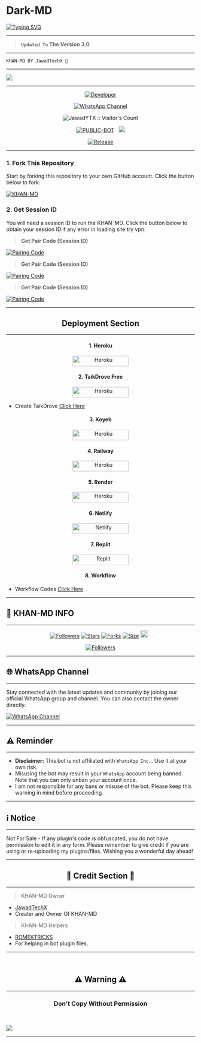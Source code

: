 # Dark-MD

<a href="https://git.io/typing-svg"><img src="https://readme-typing-svg.demolab.com?font=Black+Ops+One&size=100&pause=1000&color=B700FB&center=true&width=1000&height=200&lines=KHAN-MD-V3.0" alt="Typing SVG" /></a>
  </p>
  
---  

> **`Updated To` The Version 3.0**
---

```
KHAN-MD BY JawadTechX 💜 
```

--- 

<a><img src='https://files.catbox.moe/juroe8.jpg'/></a>

---

<p align="center">
  <a href="https://github.com/JawadYTX"><img title="Developer" src="https://img.shields.io/badge/Author-Jawad%20TechX-FF7604.svg?style=big-square&logo=github" /></a>
</p>

<div align="center">
  
[![WhatsApp Channel](https://img.shields.io/badge/Join-WhatsApp%20Channel-FF00F8?style=big-square&logo=whatsapp)](https://whatsapp.com/channel/0029VatOy2EAzNc2WcShQw1j)
</div>

 <p align="center"><img src="https://profile-counter.glitch.me/{KHAN-MD}/count.svg" alt="JawadYTX :: Visitor's Count" old_src="https://profile-counter.glitch.me/{JawadYTX}/count.svg" /></p>


<p align="center">
<a href="https://github.com/JawadYTX/KHAN-MD"><img title="PUBLIC-BOT" src="https://img.shields.io/static/v1?label=Language&message=English&style=square&color=darkpink"></a> &nbsp;
  <img src="https://komarev.com/ghpvc/?username=KHAN-MD&label=VIEWS&style=square&color=blue" />
</p>
</p> 

<p align="center">
  <a href="https://github.com/JawadYTX/KHAN-MD"><img title="Release" src="https://img.shields.io/badge/Release-beta%20v3.0-cyan.svg?style=for-the-badge&logo=appveyor" /></a>
</p>


***

### 1. Fork This Repository

Start by forking this repository to your own GitHub account. Click the button below to fork:

  <a href="https://github.com/JawadYTX/KHAN-MD/fork"><img title="KHAN-MD" src="https://img.shields.io/badge/FORK-KHAN MD-h?color=blue&style=for-the-badge&logo=stackshare"></a>
  
### 2. Get Session ID 

You will need a session ID to run the KHAN-MD. Click the button below to obtain your session ID.if any error in loading site try vpn:

> **Get Pair Code (Session ID)**

<a href='https://khanmdx.onrender.com' target="_blank">
  <img alt='Pairing Code' src='https://img.shields.io/badge/Get%20Pairing%20Code-B700FB?style=for-the-badge&logo=opencv&logoColor=black'/>
</a>
<br> 

> **Get Pair Code (Session ID)**

<a href='https://khanmdx2.onrender.com' target="_blank">
  <img alt='Pairing Code' src='https://img.shields.io/badge/Get%20Pairing%20Code-000000?style=for-the-badge&logo=opencv&logoColor=white'/>
</a>
<br> 

> **Get Pair Code (Session ID)**

<a href='https://khanmdx3.onrender.com' target="_blank">
  <img alt='Pairing Code' src='https://img.shields.io/badge/Get%20Pairing%20Code-0076D2?style=for-the-badge&logo=opencv&logoColor=black'/>
</a>
<br> 

---

<h2 align="center">Deployment Section</h2>

---

<h4 align="center">1. Heroku</h4>
<p style="text-align: center; font-size: 1.2em;">


<p align="center">
<a href='https://dashboard.heroku.com/new?template=https://github.com/JawadYTX/KHAN-MD/tree/main' target="_blank"><img alt='Heroku' src='https://img.shields.io/badge/-heroku ‎ deploy-FF004D?style=for-the-badge&logo=heroku&logoColor=white'/< width=150 height=28/p></a>

<h4 align="center">2. TaikDrove Free</h4>
<p style="text-align: center; font-size: 1.2em;">
  
<p align="center">
<a href='https://host.talkdrove.com/share-bot/82' target="_blank"><img alt='Heroku' src='https://img.shields.io/badge/-TaikDrove ‎Deploy-6971FF?style=for-the-badge&logo=Github&logoColor=white'/< width=150 height=28/p></a>

* Create TaikDrove <a href="https://host.talkdrove.com/auth/signup?ref=5E95F1DA">Click Here</a>

<h4 align="center">3. Koyeb</h4>
<p style="text-align: center; font-size: 1.2em;">

<p align="center">
<a href='https://app.koyeb.com/services/deploy?type=git&repository=JawadYTX/KHAN-MD&ports=3000&env[PREFIX]=.&env[SESSION_ID]=&env[ALWAYS_ONLINE]=false&env[MODE]=public&env[AUTO_STATUS_MSG]=Seen%20status%20by%20KHAN-MD&env[AUTO_STATUS_REPLY]=false&env[AUTO_STATUS_SEEN]=true&env[AUTO_TYPING]=false&env[ANTI_LINK]=true&env[AUTO_REACT]=false&env[READ_MESSAGE]=false' target="_blank"><img alt='Heroku' src='https://img.shields.io/badge/-koyeb ‎ deploy-FF009D?style=for-the-badge&logo=koyeb&logoColor=white'/< width=150 height=28/p></a>

<h4 align="center">4. Railway</h4>
<p style="text-align: center; font-size: 1.2em;">

<p align="center">
<a href='https://railway.app/new' target="_blank"><img alt='Heroku' src='https://img.shields.io/badge/-railway deploy-FF8700?style=for-the-badge&logo=railway&logoColor=white'/< width=150 height=28/p></a>

<h4 align="center">5. Render</h4>
<p style="text-align: center; font-size: 1.2em;">
  
<p align="center">
<a href='https://dashboard.render.com/web/new' target="_blank"><img alt='Heroku' src='https://img.shields.io/badge/-Render deploy-black?style=for-the-badge&logo=render&logoColot=white'/< width=150 height=28/p></a>

<h4 align="center">6. Netlify</h4>
<p style="text-align: center; font-size: 1.2em;">
  
<p align="center">
<a href='https://app.netlify.com/' target="_blank"><img alt='Netlify' src='https://img.shields.io/badge/-Netlify Deploy-CC00FF?style=for-the-badge&logo=netlify&logoColor=white'/< width=150 height=28/p></a> </a>

<h4 align="center">7. Replit</h4>
<p style="text-align: center; font-size: 1.2em;">

<p align="center">
<a href='https://replit.com/~' target="_blank"><img alt='Replit' src='https://img.shields.io/badge/-Replit Deploy-1976D2?style=for-the-badge&logo=replit&logoColor=white'/< width=150 height=28/p></a> </a>
 
 <h4 align="center">8. Workflow</h4>
<p style="text-align: center; font-size: 1.2em;">

* Workflow Codes <a href="https://whatsapp.com/channel/0029VatOy2EAzNc2WcShQw1j/851">Click Here</a>



---

## 🔗 KHAN-MD INFO

---

  <p align="center">
<a href="https://github.com/JawadYTX/followers"><img title="Followers" src="https://img.shields.io/github/followers/JawadYTX?color=blue&style=square"></a>
<a href="https://github.com/JawadYTX/KHAN-MD/stargazers/"><img title="Stars" src="https://img.shields.io/github/stars/JawadYTX/KHAN-MD?color=blue&style=square"></a>
<a href="https://github.com/JawadYTX/KHAN-MD/network/members"><img title="Forks" src="https://img.shields.io/github/forks/JawadYTX/KHAN-MD?color=blue&style=square"></a>
<a href="https://github.com/JawadYTX/KHAN-MD/"><img title="Size" src="https://img.shields.io/github/repo-size/JawadYTX/KHAN-MD?style=square&color=green"></a>
<a href="https://github.com/JawadYTX/KHAN-MD/graphs/commit-activity"><img height="20" src="https://img.shields.io/badge/Maintained%3F-yes-green.svg"></a>&nbsp;&nbsp;

 <p align="center">
<a href="https://github.com/JawadYTX/KHAN-MD/blob/main/LICENSE"><img title="Followers" src="https://img.shields.io/github/license/JawadYTX/KHAN-MD?color=green&label=License&style=square"></a>

----

## 🌐 WhatsApp Channel 

---

Stay connected with the latest updates and community by joining our official WhatsApp group and channel. You can also contact the owner directly.

[![WhatsApp Channel](https://img.shields.io/badge/Join-WhatsApp%20Channel-25D366?style=for-the-badge&logo=whatsapp)](https://whatsapp.com/channel/0029VatOy2EAzNc2WcShQw1j)

---

<h2 align="left">⚠️ Reminder</h2>
<p style="text-align: center; font-size: 1.2em;">
  
----
- **Disclaimer:** This bot is not affiliated with `WhatsApp Inc.`. Use it at your own risk.
- Misusing the bot may result in your `WhatsApp` account being banned. Note that you can only unban your account once.
- I am not responsible for any bans or misuse of the bot. Please keep this warning in mind before proceeding.

---

<h2 align="left">ℹ️ Notice</h2>
<p style="text-align: center; font-size: 1.2em;">
  
---  
  Not For Sale - If any plugin's code is obfuscated, you do not have permission to edit it in any form. Please remember to give credit if you are using or re-uploading my plugins/files. Wishing you a wonderful day ahead!</p>
  
---

<h2 align="center">🔰 Credit Section 🔰 </h2>

---

> KHAN-MD Owner 
- [JawadTechX](https://github.com/JawadYTX)
- Creater and Owner Of KHAN-MD
> KHAN-MD Helpers 
- [ROMEKTRICKS](https://github.com/ROMEKTRICKS)
- For helping in bot plugin files.
  
---

 <br>
<h2 align="center"> ⚠️ Warning ⚠️
 </h2>
 
 ---

<h3 align="center"> Don't Copy Without Permission 
</h3>

<br>

<a><img src='https://i.imgur.com/LyHic3i.gif'/></a>

---
